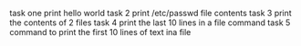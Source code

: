 task one print hello world
task 2 print /etc/passwd file contents
task 3 print the contents of 2 files
task 4 print the last 10 lines in a file command
task 5 command to print the first 10 lines of text ina file

